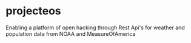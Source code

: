 # projecteos
Enabling a platform of open hacking through Rest Api's for weather and population data from NOAA and MeasureOfAmerica
